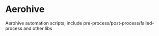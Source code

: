 Aerohive
========
Aerohive automation scripts, include pre-process/post-process/failed-process and other libs
